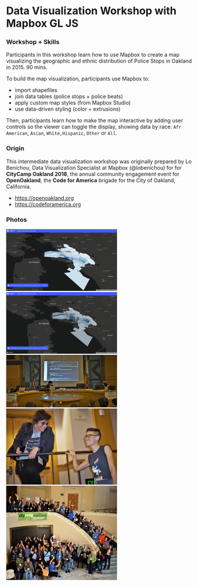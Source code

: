 # Data Visualization Workshop with Mapbox GL JS

### Workshop + Skills

Participants in this workshop learn how to use Mapbox to create a map visualizing the geographic and ethnic distribution of Police Stops in Oakland in 2015. 90 mins.

To build the map visualization, participants use Mapbox to:
* import shapefiles
* join data tables (police stops + police beats)
* apply custom map styles (from Mapbox Studio)
* use data-driven styling (color + extrusions)

Then, participants learn how to make the map interactive by adding user controls so the viewer can toggle the display, showing data by race: `Afr American`, `Asian`, `White,Hispanic`, `Other` or `All`. 

### Origin

This intermediate data visualization workshop was originally prepared by Lo Benichou, Data Visualization Specialist at Mapbox (@lobenichou) for for **CityCamp Oakland 2018**, the annual community engagement event for **OpenOakland**, the **Code for America** brigade for the City of Oakland, California.

* https://openoakland.org
* https://codeforamerica.org

### Photos

 <img width="300" alt="Mapbox Data Visualization for Code for America" src="https://github.com/domlet/CityCampOakland/blob/master/images/mapbox_oakland_police_stops_map_shading.png">
 <img width="300" alt="Mapbox Data Visualization for Code for America" src="https://github.com/domlet/CityCampOakland/blob/master/images/mapbox_oakland_police_stops_map_extrusions.png">
 <img width="300" alt="Mapbox Data Visualization for Code for America" src="https://github.com/domlet/CityCampOakland/blob/master/images/mapbox_oakland_police_stops_workshop.jpg">
 <img width="300" alt="Mapbox Data Visualization for Code for America" src="https://github.com/domlet/CityCampOakland/blob/master/images/mapbox_oakland_police_stops_instructors.jpg">
 <img width="300" alt="Mapbox Data Visualization for Code for America" src="https://github.com/domlet/CityCampOakland/blob/master/images/mapbox_oakland_citycamp_2018.jpg">
 